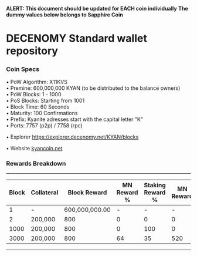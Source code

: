 **ALERT: This document should be updated for EACH coin individually**
**The dummy values below belongs to Sapphire Coin**

DECENOMY Standard wallet repository
=====================================

### Coin Specs

• PoW Algorithm: X11KVS  
• Premine: 600,000,000 KYAN (to be distributed to the balance owners)     
• PoW Blocks: 1 - 1000   
• PoS Blocks: Starting from 1001   
• Block Time: 60 Seconds   
• Maturity: 100 Confirmations   
• Prefix: Kyanite adresses start with the capital letter "K"   
• Ports: 7757 (p2p) / 7758 (rpc)   

• Explorer https://explorer.decenomy.net/KYAN/blocks

• Website [kyancoin.net](https://kyancoin.net/)


### Rewards Breakdown
---
| Block     | Collateral | Block Reward   | MN Reward % | Staking Reward % | MN Reward | Staker Reward |
| --------- | ---------- | -------------- | ----------- | ---------------- | --------- | ------------- |
| 1         | \-         | 600,000,000.00 | \-          | \-               | \-        | \-            |
| 2         | 200,000    | 800            | 0           | 0                | 0         | 0             |
| 1000      | 200,000    | 800            | 0           | 100              | 0         | 800           |
| 3000      | 200,000    | 800            | 64          | 35               | 520       | 280           |
---
